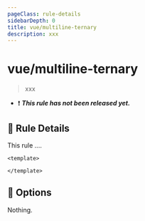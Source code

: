 ```yaml
---
pageClass: rule-details
sidebarDepth: 0
title: vue/multiline-ternary
description: xxx
---
```

# vue/multiline-ternary

> xxx

- :exclamation: <badge text="This rule has not been released yet." vertical="middle" type="error"> ***This rule has not been released yet.*** </badge>

## :book: Rule Details

This rule ....

<eslint-code-block :rules="{'vue/multiline-ternary': ['error']}">

```vue
<template>

</template>
```

</eslint-code-block>

## :wrench: Options

Nothing.

